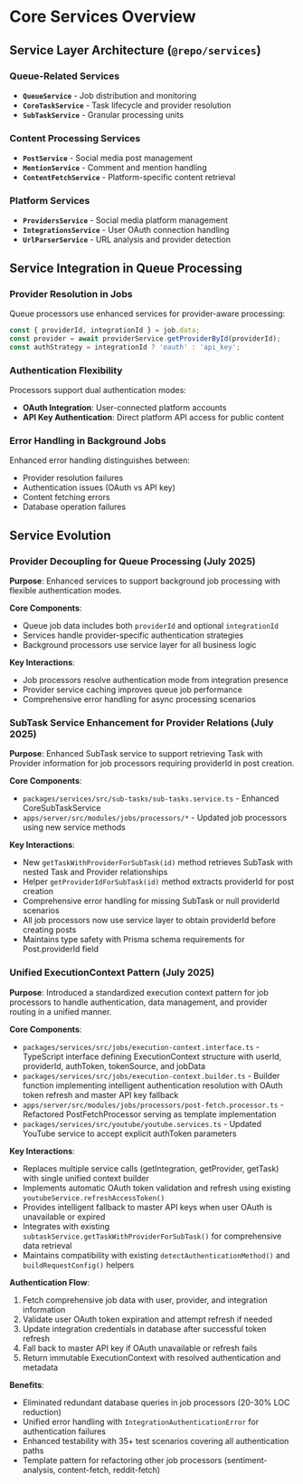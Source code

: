 # Core Services Overview

## Service Layer Architecture (`@repo/services`)

### Queue-Related Services
- **`QueueService`** - Job distribution and monitoring
- **`CoreTaskService`** - Task lifecycle and provider resolution
- **`SubTaskService`** - Granular processing units

### Content Processing Services  
- **`PostService`** - Social media post management
- **`MentionService`** - Comment and mention handling
- **`ContentFetchService`** - Platform-specific content retrieval

### Platform Services
- **`ProvidersService`** - Social media platform management
- **`IntegrationsService`** - User OAuth connection handling
- **`UrlParserService`** - URL analysis and provider detection

## Service Integration in Queue Processing

### Provider Resolution in Jobs
Queue processors use enhanced services for provider-aware processing:
```typescript
const { providerId, integrationId } = job.data;
const provider = await providerService.getProviderById(providerId);
const authStrategy = integrationId ? 'oauth' : 'api_key';
```

### Authentication Flexibility
Processors support dual authentication modes:
- **OAuth Integration**: User-connected platform accounts
- **API Key Authentication**: Direct platform API access for public content

### Error Handling in Background Jobs
Enhanced error handling distinguishes between:
- Provider resolution failures
- Authentication issues (OAuth vs API key)
- Content fetching errors
- Database operation failures

## Service Evolution

### Provider Decoupling for Queue Processing (July 2025)

**Purpose**: Enhanced services to support background job processing with flexible authentication modes.

**Core Components**:
- Queue job data includes both `providerId` and optional `integrationId`
- Services handle provider-specific authentication strategies
- Background processors use service layer for all business logic

**Key Interactions**:
- Job processors resolve authentication mode from integration presence
- Provider service caching improves queue job performance
- Comprehensive error handling for async processing scenarios

### SubTask Service Enhancement for Provider Relations (July 2025)

**Purpose**: Enhanced SubTask service to support retrieving Task with Provider information for job processors requiring providerId in post creation.

**Core Components**:
- `packages/services/src/sub-tasks/sub-tasks.service.ts` - Enhanced CoreSubTaskService
- `apps/server/src/modules/jobs/processors/*` - Updated job processors using new service methods

**Key Interactions**:
- New `getTaskWithProviderForSubTask(id)` method retrieves SubTask with nested Task and Provider relationships
- Helper `getProviderIdForSubTask(id)` method extracts providerId for post creation
- Comprehensive error handling for missing SubTask or null providerId scenarios
- All job processors now use service layer to obtain providerId before creating posts
- Maintains type safety with Prisma schema requirements for Post.providerId field

### Unified ExecutionContext Pattern (July 2025)

**Purpose**: Introduced a standardized execution context pattern for job processors to handle authentication, data management, and provider routing in a unified manner.

**Core Components**:
- `packages/services/src/jobs/execution-context.interface.ts` - TypeScript interface defining ExecutionContext structure with userId, providerId, authToken, tokenSource, and jobData
- `packages/services/src/jobs/execution-context.builder.ts` - Builder function implementing intelligent authentication resolution with OAuth token refresh and master API key fallback
- `apps/server/src/modules/jobs/processors/post-fetch.processor.ts` - Refactored PostFetchProcessor serving as template implementation
- `packages/services/src/youtube/youtube.services.ts` - Updated YouTube service to accept explicit authToken parameters

**Key Interactions**:
- Replaces multiple service calls (getIntegration, getProvider, getTask) with single unified context builder
- Implements automatic OAuth token validation and refresh using existing `youtubeService.refreshAccessToken()`
- Provides intelligent fallback to master API keys when user OAuth is unavailable or expired
- Integrates with existing `subtaskService.getTaskWithProviderForSubTask()` for comprehensive data retrieval
- Maintains compatibility with existing `detectAuthenticationMethod()` and `buildRequestConfig()` helpers

**Authentication Flow**:
1. Fetch comprehensive job data with user, provider, and integration information
2. Validate user OAuth token expiration and attempt refresh if needed
3. Update integration credentials in database after successful token refresh
4. Fall back to master API key if OAuth unavailable or refresh fails
5. Return immutable ExecutionContext with resolved authentication and metadata

**Benefits**:
- Eliminated redundant database queries in job processors (20-30% LOC reduction)
- Unified error handling with `IntegrationAuthenticationError` for authentication failures
- Enhanced testability with 35+ test scenarios covering all authentication paths
- Template pattern for refactoring other job processors (sentiment-analysis, content-fetch, reddit-fetch)
